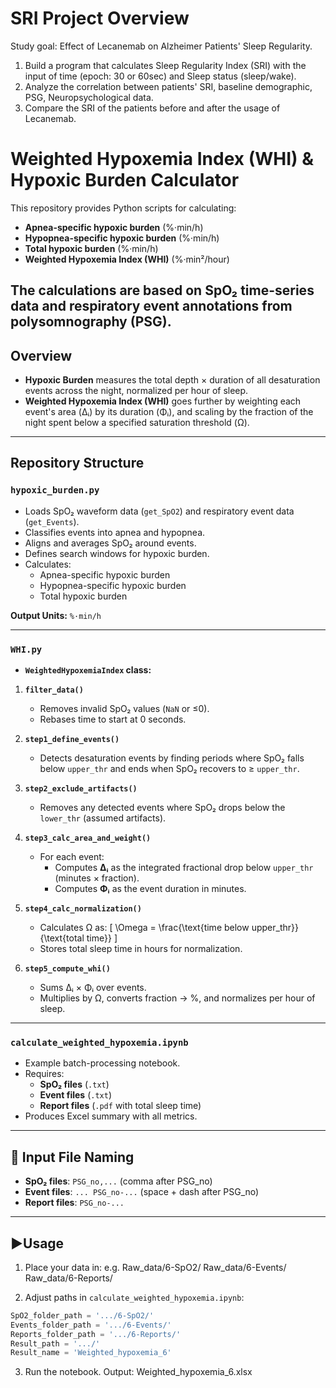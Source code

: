 # SRI Project Overview 
Study goal: Effect of Lecanemab on Alzheimer Patients' Sleep Regularity.
1. Build a program that calculates Sleep Regularity Index (SRI) with the input of time (epoch: 30 or 60sec) and Sleep status (sleep/wake).
2. Analyze the correlation between patients' SRI, baseline demographic, PSG, Neuropsychological data. 
3. Compare the SRI of the patients before and after the usage of Lecanemab. 
   
# Weighted Hypoxemia Index (WHI) & Hypoxic Burden Calculator

This repository provides Python scripts for calculating:

- **Apnea-specific hypoxic burden** (%·min/h)
- **Hypopnea-specific hypoxic burden** (%·min/h)
- **Total hypoxic burden** (%·min/h)
- **Weighted Hypoxemia Index (WHI)** (%·min²/hour)

The calculations are based on **SpO₂ time-series data** and **respiratory event annotations** from polysomnography (PSG).
---

## Overview

- **Hypoxic Burden** measures the total depth × duration of all desaturation events across the night, normalized per hour of sleep.
- **Weighted Hypoxemia Index (WHI)** goes further by weighting each event's area (Δᵢ) by its duration (Φᵢ), and scaling by the fraction of the night spent below a specified saturation threshold (Ω).
---

## Repository Structure

### `hypoxic_burden.py`
- Loads SpO₂ waveform data (`get_SpO2`) and respiratory event data (`get_Events`).
- Classifies events into apnea and hypopnea.
- Aligns and averages SpO₂ around events.
- Defines search windows for hypoxic burden.
- Calculates:
  - Apnea-specific hypoxic burden
  - Hypopnea-specific hypoxic burden
  - Total hypoxic burden

**Output Units:** `%·min/h`

---

### `WHI.py`
- **`WeightedHypoxemiaIndex` class:**
1. **`filter_data()`**  
   - Removes invalid SpO₂ values (`NaN` or ≤0).
   - Rebases time to start at 0 seconds.

2. **`step1_define_events()`**  
   - Detects desaturation events by finding periods where SpO₂ falls below `upper_thr` and ends when SpO₂ recovers to ≥ `upper_thr`.

3. **`step2_exclude_artifacts()`**  
   - Removes any detected events where SpO₂ drops below the `lower_thr` (assumed artifacts).

4. **`step3_calc_area_and_weight()`**  
   - For each event:
     - Computes **Δᵢ** as the integrated fractional drop below `upper_thr` (minutes × fraction).
     - Computes **Φᵢ** as the event duration in minutes.

5. **`step4_calc_normalization()`**  
   - Calculates Ω as:
     \[
     \Omega = \frac{\text{time below upper_thr}}{\text{total time}}
     \]
   - Stores total sleep time in hours for normalization.

6. **`step5_compute_whi()`**  
   - Sums Δᵢ × Φᵢ over events.
   - Multiplies by Ω, converts fraction → %, and normalizes per hour of sleep.

---

### `calculate_weighted_hypoxemia.ipynb`
- Example batch-processing notebook.
- Requires:
  - **SpO₂ files** (`.txt`)
  - **Event files** (`.txt`)
  - **Report files** (`.pdf` with total sleep time)
- Produces Excel summary with all metrics.

---

## 📁 Input File Naming

- **SpO₂ files**: `PSG_no,...` (comma after PSG_no)
- **Event files**: `... PSG_no-...` (space + dash after PSG_no)
- **Report files**: `PSG_no-...`

---

## ▶️Usage

1. Place your data in:
e.g.
Raw_data/6-SpO2/
Raw_data/6-Events/
Raw_data/6-Reports/

2. Adjust paths in `calculate_weighted_hypoxemia.ipynb`:
```python
SpO2_folder_path = '.../6-SpO2/'
Events_folder_path = '.../6-Events/'
Reports_folder_path = '.../6-Reports/'
Result_path = '.../'
Result_name = 'Weighted_hypoxemia_6'
```
3. Run the notebook.
Output: Weighted_hypoxemia_6.xlsx
